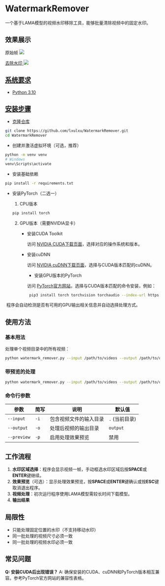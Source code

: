 # WatermarkRemover

一个基于LAMA模型的视频水印移除工具，能够批量清除视频中的固定水印。

## 效果展示

原始帧
<a href=''><img src='https://raw.githubusercontent.com/lxulxu/WatermarkRemover/master/image/origin.jpg'>

去除水印
<a href=''><img src='https://raw.githubusercontent.com/lxulxu/WatermarkRemover/master/image/no_watermark.jpg'>

## 系统要求

- Python 3.10

## 安装步骤

- 克隆仓库

```bash
git clone https://github.com/lxulxu/WatermarkRemover.git
cd WatermarkRemover
```

- 创建并激活虚拟环境（可选，推荐）

```bash
python -m venv venv
# Windows
venv\Scripts\activate
```

- 安装基础依赖

```bash
pip install -r requirements.txt
```

- 安装PyTorch（二选一）

  1. CPU版本

    ```bash
    pip install torch
    ```
  
  2. GPU版本（需要NVIDIA显卡）

      - 安装CUDA Toolkit

	      访问 [NVIDIA CUDA下载页面](https://developer.nvidia.com/cuda-downloads)，选择对应的操作系统和版本。

      - 安装cuDNN
  
        访问 [NVIDIA cuDNN下载页面](https://developer.nvidia.com/cudnn-downloads)，选择与CUDA版本匹配的cuDNN。

	    - 安装GPU版本的PyTorch

         访问 [PyTorch官方网站](https://pytorch.org/get-started/locally/)，选择与CUDA版本匹配的命令安装，例如：
  
         ```bash
          pip3 install torch torchvision torchaudio --index-url https://download.pytorch.org/whl/cu126
         ```
  


​	程序会自动检测是否有可用的GPU输出相关信息并自动选择处理方式。

## 使用方法

### 基本用法

处理单个视频目录中的所有视频：

```bash
python watermark_remover.py --input /path/to/videos --output /path/to/output
```

### 带预览的处理

```bash
python watermark_remover.py --input /path/to/videos --output /path/to/output --preview
```

### 命令行参数

| 参数        | 简写 | 说明                   | 默认值         |
| ----------- | ---- | ---------------------- | -------------- |
| `--input`   | `-i` | 包含视频文件的输入目录 | `.` (当前目录) |
| `--output`  | `-o` | 处理后视频的输出目录   | `output`       |
| `--preview` | `-p` | 启用处理效果预览       | 禁用           |

## 工作流程

1. **水印区域选择**：程序会显示视频一帧，手动框选水印区域后按**SPACE**或**ENTER**键继续。
2. **效果预览**（可选）：显示处理效果预览，按**SPACE**或**ENTER**键确认或按**ESC**键取消退出程序。
3. **视频处理**：初次运行程序使用LAMA模型需较长时间下载模型。
4. **输出结果**

## 局限性

- 只能处理固定位置的水印（不支持移动水印）
- 同一批处理的视频尺寸必须一致
- 同一批处理的视频水印必须一致

## 常见问题

**Q: 安装CUDA后出现错误？**
 A: 确保安装的CUDA、cuDNN和PyTorch版本相互兼容。参考PyTorch官方网站的兼容性表格。
